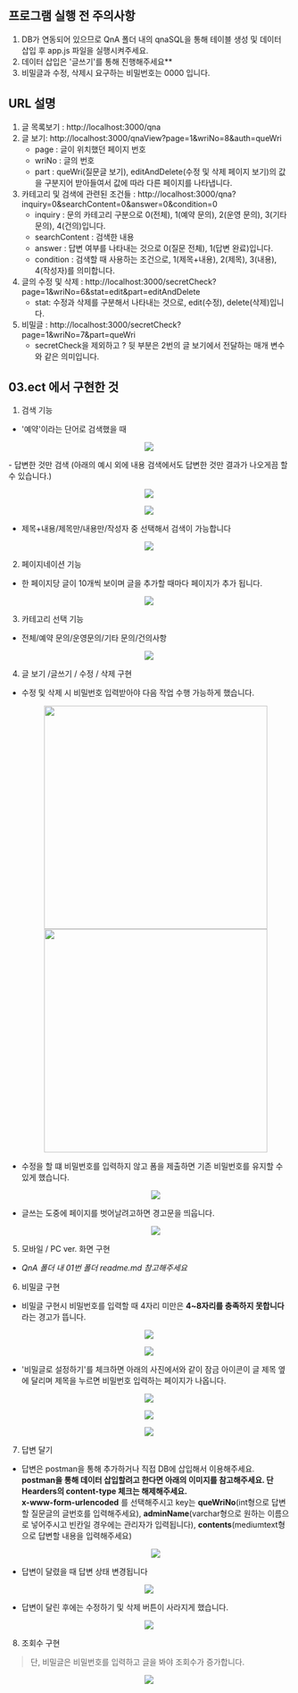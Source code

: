 ## 프로그램 실행 전 주의사항
1. DB가 연동되어 있으므로 QnA 폴더 내의 qnaSQL을 통해 테이블 생성 및 데이터 삽입 후 app.js 파일을 실행시켜주세요.
2. 데이터 삽입은 '글쓰기'를 통해 진행해주세요**
3. 비밀글과 수정, 삭제시 요구하는 비밀번호는 0000 입니다.

## URL 설명
1. 글 목록보기 : http://localhost:3000/qna
2. 글 보기: http://localhost:3000/qnaView?page=1&wriNo=8&auth=queWri
    - page : 글이 위치했던 페이지 번호
    - wriNo : 글의 번호
    - part : queWri(질문글 보기), editAndDelete(수정 및 삭제 페이지 보기)의 값을 구분지어 받아들여서 값에 따라 다른 페이지를 나타냅니다.
 3. 카테고리 및 검색에 관련된 조건들
  : http://localhost:3000/qna?inquiry=0&searchContent=0&answer=0&condition=0
    - inquiry : 문의 카테고리 구분으로 0(전체), 1(예약 문의), 2(운영 문의), 3(기타 문의), 4(건의)입니다.
    - searchContent : 검색한 내용
    - answer : 답변 여부를 나타내는 것으로 0(질문 전체), 1(답변 완료)입니다.
    - condition : 검색할 때 사용하는 조건으로, 1(제목+내용), 2(제목), 3(내용), 4(작성자)를 의미합니다.
  4. 글의 수정 및 삭제
   : http://localhost:3000/secretCheck?page=1&wriNo=6&stat=edit&part=editAndDelete
     - stat: 수정과 삭제를 구분해서 나타내는 것으로, edit(수정), delete(삭제)입니다.
  5. 비밀글 : http://localhost:3000/secretCheck?page=1&wriNo=7&part=queWri
     - secretCheck을 제외하고 ? 뒷 부분은 2번의 글 보기에서 전달하는 매개 변수와 같은 의미입니다.
  
  
## 03.ect 에서 구현한 것
1. 검색 기능
  - '예약'이라는 단어로 검색했을 때
  <p align="center"><img src="https://devdata2018.s3.ap-northeast-2.amazonaws.com/markdown/qna03/search.png"></p>
  - 답변한 것만 검색 (아래의 예시 외에 내용 검색에서도 답변한 것만 결과가 나오게끔 할 수 있습니다.)
<p align="center"><img src="https://devdata2018.s3.ap-northeast-2.amazonaws.com/markdown/qna03/searchanswer1.png"></p>
<p align="center"><img src="https://devdata2018.s3.ap-northeast-2.amazonaws.com/markdown/qna03/searchanswer2.png"></p>

  - 제목+내용/제목만/내용만/작성자 중 선택해서 검색이 가능합니다
<p align="center"><img src="https://devdata2018.s3.ap-northeast-2.amazonaws.com/markdown/qna03/multi.png"></p>

2. 페이지네이션 기능
  - 한 페이지당 글이 10개씩 보이며 글을 추가할 때마다 페이지가 추가 됩니다.
  <p align="center"><img src="https://devdata2018.s3.ap-northeast-2.amazonaws.com/markdown/qna03/pagination.png"></p>
  
3. 카테고리 선택 기능
  - 전체/예약 문의/운영문의/기타 문의/건의사항
  <p align="center"><img src="https://devdata2018.s3.ap-northeast-2.amazonaws.com/markdown/qna03/category.png"></p>
  
4. 글 보기 /글쓰기 / 수정 / 삭제 구현
  - 수정 및 삭제 시 비밀번호 입력받아야 다음 작업 수행 가능하게 했습니다.
    <p align="center"><img src="https://devdata2018.s3.ap-northeast-2.amazonaws.com/markdown/qna03/edit2.png" width="400" height="auto"><img src="https://devdata2018.s3.ap-northeast-2.amazonaws.com/markdown/qna03/delete2.png" width="400" height="auto"></p>
    
  - 수정을 할 떄 비밀번호를 입력하지 않고 폼을 제출하면 기존 비밀번호를 유지할 수 있게 했습니다.
    <p align="center"><img src="https://devdata2018.s3.ap-northeast-2.amazonaws.com/markdown/qna03/edit3.png"></p>
    
  - 글쓰는 도중에 페이지를 벗어날려고하면 경고문을 띄웁니다.
    <p align="center"><img src="https://devdata2018.s3.ap-northeast-2.amazonaws.com/markdown/qna03/out.png"></p>
  
5. 모바일 / PC ver. 화면 구현
  - *QnA 폴더 내 01번 폴더 readme.md 참고해주세요*
  
6. 비밀글 구현
  - 비밀글 구현시 비밀번호를 입력할 때 4자리 미만은 **4~8자리를 충족하지 못합니다**라는 경고가 뜹니다.
  <p align="center"><img src="https://devdata2018.s3.ap-northeast-2.amazonaws.com/markdown/qna03/password1.png"></p> 
  <p align="center"><img src="https://devdata2018.s3.ap-northeast-2.amazonaws.com/markdown/qna03/password2.png"></p>
  
  - '비밀글로 설정하기'를 체크하면 아래의 사진에서와 같이 잠금 아이콘이 글 제목 옆에 달리며 제목을 누르면 비밀번호 입력하는 페이지가 나옵니다. 
  <p align="center"><img src="https://devdata2018.s3.ap-northeast-2.amazonaws.com/markdown/qna03/secret3.png"></p> 
  <p align="center"><img src="https://devdata2018.s3.ap-northeast-2.amazonaws.com/markdown/qna03/secret1.png"></p>   
  <p align="center"><img src="https://devdata2018.s3.ap-northeast-2.amazonaws.com/markdown/qna03/secret2.png"></p>  

7. 답변 달기
  - 답변은 postman을 통해 추가하거나 직접 DB에 삽입해서 이용해주세요.      
    **postman을 통해 데이터 삽입할려고 한다면 아래의 이미지를 참고해주세요. 단 Hearders의 content-type 체크는 해제해주세요.**     
    **x-www-form-urlencoded** 를 선택해주시고 key는 **queWriNo**(int형으로 답변할 질문글의 글번호를 입력해주세요), **adminName**(varchar형으로 원하는 이름으로 넣어주시고 빈칸일 경우에는 관리자가 입력됩니다), **contents**(mediumtext형으로 답변할 내용을 입력해주세요)
    <p align="center"><img src="https://devdata2018.s3.ap-northeast-2.amazonaws.com/markdown/qna03/postman.png"></p>   
    
  - 답변이 달렸을 때 답변 상태 변경됩니다 
  <p align="center"><img src="https://devdata2018.s3.ap-northeast-2.amazonaws.com/markdown/qna03/answer1.png"></p>
  
  - 답변이 달린 후에는 수정하기 및 삭제 버튼이 사라지게 했습니다.
  <p align="center"><img src="https://devdata2018.s3.ap-northeast-2.amazonaws.com/markdown/qna03/answer2.png"></p>   
  
8. 조회수 구현
> 단, 비밀글은 비밀번호를 입력하고 글을 봐야 조회수가 증가합니다.
<p align="center"><img src="https://devdata2018.s3.ap-northeast-2.amazonaws.com/markdown/qna03/views1.png"></p>   
